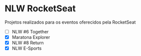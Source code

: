 # NLW RocketSeat

Projetos realizados para os eventos oferecidos pela RocketSeat

- [ ] NLW #6 Together
- [x] Maratona Explorer
- [x] NLW #8 Return
- [x] NLW E-Sports
